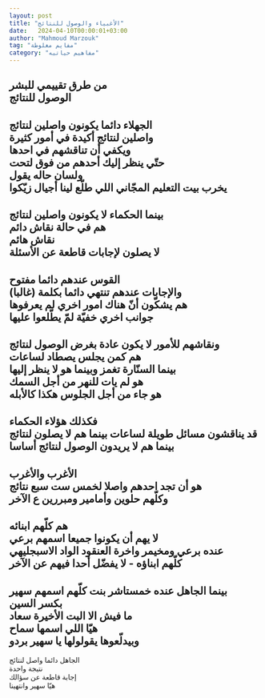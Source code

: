 ```yaml
---
layout: post
title: "الأغبياء والوصول للنتائج"
date:   2024-04-10T00:00:01+03:00
author: "Mahmoud Marzouk"
tag: "مفايم مغلوطة"
category: "مفاهيم حياتيه"
---
```



من طرق تقييمي للبشر  
الوصول للنتائج  
-  
الجهلاء دائما يكونون واصلين لنتائج  
واصلين لنتائج أكيدة في أمور كثيرة  
ويكفي أن تناقشهم في احدها  
حتّي ينظر إليك أحدهم من فوق لتحت  
ولسان حاله يقول  
يخرب بيت التعليم المجّاني اللي طلّع لينا أجيال
زيّكوا  
-  
بينما الحكماء لا يكونون واصلين لنتائج  
هم في حالة نقاش دائم  
نقاش هائم  
لا يصلون لإجابات قاطعة عن الأسئلة  
-  
القوس عندهم دائما مفتوح  
والإجابات عندهم تنتهي دائما بكلمة (غالبا)  
هم يشكّون أنّ هناك امور اخري لم يعرفوها  
جوانب اخري خفيّة لمّ يطّلعوا عليها  
-  
ونقاشهم للأمور لا يكون عادة بغرض الوصول لنتائج  
هم كمن يجلس يصطاد لساعات  
بينما السنّارة تغمز وبينما هو لا ينظر إليها  
هو لم يات للنهر من أجل السمك  
هو جاء من أجل الجلوس هكذا كالأبله  
-  
فكذلك هؤلاء الحكماء  
قد يناقشون مسائل طويلة لساعات بينما هم لا يصلون
لنتائج  
بينما هم لا يريدون الوصول لنتائج أساسا  
-  
الأغرب والأغرب  
هو أن تجد احدهم واصلا لخمس ست سبع نتائج  
وكلّهم حلوين وأمامير ومبررين ع الآخر  
-  
هم كلّهم ابنائه  
لا يهم أن يكونوا جميعا اسمهم برعي  
عنده برعي ومخيمر واخرة العنقود الواد الاسبجليهي  
كلّهم ابناؤه - لا يفضّل أحدا فيهم عن الآخر  
-  
بينما الجاهل عنده خمستاشر بنت كلّهم اسمهم سهير  
بكسر السين  
ما فيش الا البت الأخيرة سعاد  
هيّا اللي اسمها سماح  
وبيدلّعوها يقولولها يا سهير بردو  
-  
الجاهل دائما واصل لنتائج  
نتيجة واحدة  
إجابة قاطعة عن سؤالك  
هيّا سهير وانتهينا
